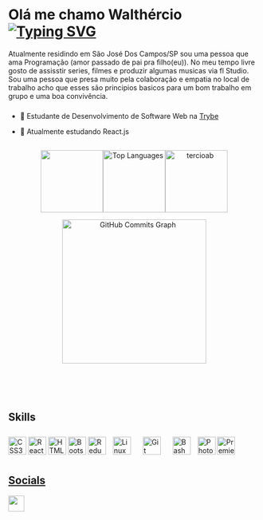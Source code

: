 


 Olá me chamo Walthércio<br/>
 [![Typing SVG](https://readme-typing-svg.demolab.com?font=Poppins&duration=2000&pause=500&color=000000&width=435&lines=seja+bem+vindo;ao+meu+github)](https://git.io/typing-svg)
====================================================================================================================================================
<div>
 
  
  <section>
  <p  align="initial"  >Atualmente residindo em São José Dos Campos/SP  sou uma pessoa que ama Programação (amor passado de pai pra filho(eu)). No meu tempo livre gosto 
  de assisstir series, filmes e produzir algumas musicas via fl Studio. 
 Sou uma pessoa que presa muito pela colaboração e empatia no local de trabalho acho que esses são principios basicos para um bom trabalho em grupo e uma boa convivência. </p>

###


- 🔭 Estudante de Desenvolvimento de Software Web na [Trybe](https://www.betrybe.com/)


- 🌱 Atualmente estudando React.js



##

<div align="center" style="display: flex; justify-content: center; align-items: center; align-conten: center; width: 80%; flex-wrap: wrap; margin: 0 auto;">
  <a href="https://github.com/tercioab" align="center"/>
    <img height="125em" src="https://github-readme-stats.vercel.app/api?username=tercioab&show_icons=true&hide=&count_private=true&title_color=0891b2&text_color=ffffff&icon_color=0891b2&bg_color=000000&hide_border=true&show_icons=true" />
  </a>
   <a href="https://github.com/tercioab" align="center"><img height="125em" src="https://github-readme-stats.vercel.app/api/top-langs/?username=tercioab&langs_count=10&title_color=0891b2&text_color=ffffff&icon_color=0891b2&bg_color=000000&hide_border=true&locale=en&custom_title=Top%20%Languages" alt="Top Languages" /></a>
 
  <a href="https://github.com/tercioab" />
    <img height="125em" src="https://github-readme-streak-stats.herokuapp.com/?user=tercioab&theme=react&locale=pt-br&date_format=n%2Fj%5B%2FY%5D&fire=FFFFFF&background=000000&ring=0891B2&currStreakLabel=FFFFFF&currStreakNum=FFFFFF&sideLabels=FFFFFF&dates=DDDDDA" alt="tercioab"/>
  </a>
 
 
  <a href="http://www.github.com/tercioab"><img height="289em" src="https://activity-graph.herokuapp.com/graph?username=tercioab&bg_color=000000&color=ffffff&line=0891b2&point=ffffff&area_color=0891b2&area=true&hide_border=true&custom_title=GitHub%20Commits%20Graph" alt="GitHub Commits Graph" /></a>
    

 
 


</div>

</br>
</br>
</br>

##



<h1 align="initial" >Skills</h1>
<p align="initial">
<a href="https://www.w3.org/TR/CSS/#css" target="_blank" rel="noreferrer"><img src="https://raw.githubusercontent.com/danielcranney/readme-generator/main/public/icons/skills/css3-colored.svg" width="36" height="36" alt="CSS3" /></a>
<a href="https://reactjs.org/" target="_blank" rel="noreferrer"><img src="https://raw.githubusercontent.com/danielcranney/readme-generator/main/public/icons/skills/react-colored.svg" width="36" height="36" alt="React" /></a>
<a href="https://developer.mozilla.org/en-US/docs/Glossary/HTML5" target="_blank" rel="noreferrer"><img src="https://raw.githubusercontent.com/danielcranney/readme-generator/main/public/icons/skills/html5-colored.svg" width="36" height="36" alt="HTML5" /></a>
<a href="https://getbootstrap.com/" target="_blank" rel="noreferrer"><img src="https://raw.githubusercontent.com/danielcranney/readme-generator/main/public/icons/skills/bootstrap-colored.svg" width="36" height="36" alt="Bootstrap" /></a>
<a href="https://redux.js.org/" target="_blank" rel="noreferrer"><img src="https://raw.githubusercontent.com/danielcranney/readme-generator/main/public/icons/skills/redux-colored.svg" width="36" height="36" alt="Redux" /></a>
<img style="margin: 10px" src="https://profilinator.rishav.dev/skills-assets/linux-original.svg" alt="Linux" height="36" />
<img style="margin: 10px" src="https://profilinator.rishav.dev/skills-assets/git-scm-icon.svg" alt="Git" height="36" />
<img style="margin: 10px" src="https://profilinator.rishav.dev/skills-assets/gnu_bash-icon.svg" alt="Bash" height="36" /></a>
<a href="https://www.adobe.com/uk/products/photoshop.html" target="_blank" rel="noreferrer"><img src="https://raw.githubusercontent.com/danielcranney/readme-generator/main/public/icons/skills/photoshop-colored.svg" width="36" height="36" alt="Photoshop" /></a>
<a href="https://www.adobe.com/uk/products/premiere.html" target="_blank" rel="noreferrer"><img src="https://raw.githubusercontent.com/danielcranney/readme-generator/main/public/icons/skills/premierepro-colored.svg" width="36" height="36" alt="Premiere Pro" />

</p>

<h1 align="initial" >Socials</h1>


<p align="initial"> <a href="https://www.linkedin.com/in/walthercio-almeida/" target="_blank" rel="noreferrer"><img src="https://raw.githubusercontent.com/danielcranney/readme-generator/main/public/icons/socials/linkedin.svg" width="32" height="32" /></a></p>
